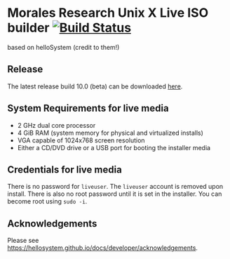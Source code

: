 # Morales Research Unix X Live ISO builder [![Build Status](https://api.cirrus-ci.com/github/helloSystem/ISO.svg)](https://cirrus-ci.com/github/helloSystem/ISO)
based on helloSystem (credit to them!)
## Release

The latest release build 10.0 (beta) can be downloaded [here](../../releases/tag/r0.6.0).

## System Requirements for live media

* 2 GHz dual core processor
* 4 GiB RAM (system memory for physical and virtualized installs)
* VGA capable of 1024x768 screen resolution 
* Either a CD/DVD drive or a USB port for booting the installer media

## Credentials for live media

There is no password for `liveuser`. The `liveuser` account is removed upon install.  There is also no root password until it is set in the installer. You can become root using `sudo -i`.

## Acknowledgements

Please see https://hellosystem.github.io/docs/developer/acknowledgements.
